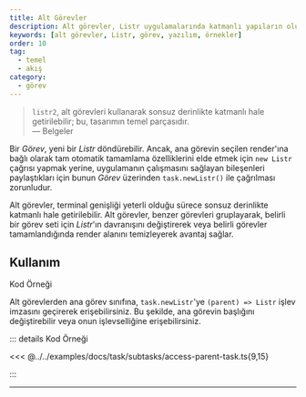 ```yaml
---
title: Alt Görevler
description: Alt görevler, Listr uygulamalarında katmanlı yapıların oluşturulmasına olanak tanır. Bu içerikte, alt görevlerin nasıl kullanılacağı ve varsayılan davranışların nasıl değiştirileceği hakkında bilgi bulabilirsiniz.
keywords: [alt görevler, Listr, görev, yazılım, örnekler]
order: 10
tag:
  - temel
  - akış
category:
  - görev
---
```




> `listr2`, alt görevleri kullanarak sonsuz derinlikte katmanlı hale getirilebilir; bu, tasarımın temel parçasıdır.  
> — Belgeler



Bir _Görev_, yeni bir _Listr_ döndürebilir. Ancak, ana görevin seçilen render'ına bağlı olarak tam otomatik tamamlama özelliklerini elde etmek için `new Listr` çağrısı yapmak yerine, uygulamanın çalışmasını sağlayan bileşenleri paylaştıkları için bunun _Görev_ üzerinden `task.newListr()` ile çağrılması zorunludur.

Alt görevler, terminal genişliği yeterli olduğu sürece sonsuz derinlikte katmanlı hale getirilebilir. Alt görevler, benzer görevleri gruplayarak, belirli bir görev seti için _Listr_'ın davranışını değiştirerek veya belirli görevler tamamlandığında render alanını temizleyerek avantaj sağlar.

## Kullanım

 Kod Örneği



Alt görevlerden ana görev sınıfına, `task.newListr`'ye `(parent) => Listr` işlev imzasını geçirerek erişebilirsiniz. Bu şekilde, ana görevin başlığını değiştirebilir veya onun işlevselliğine erişebilirsiniz.

::: details  Kod Örneği

<<< @../../examples/docs/task/subtasks/access-parent-task.ts{9,15}

:::

---